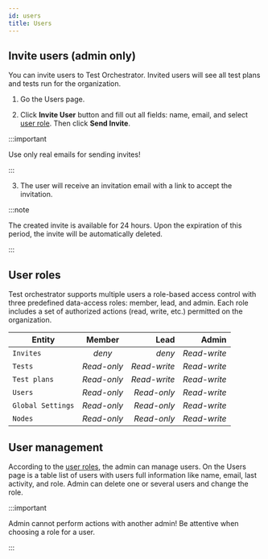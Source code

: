 ```yaml
---
id: users
title: Users
---
```


## Invite users (admin only)

You can invite users to Test Orchestrator. Invited users will see all test plans and tests run for the organization.

1. Go the Users page.

2. Click **Invite User** button and fill out all fields: name, email, and select [user role](/docs/users#user-roles). Then click **Send Invite**.

:::important

Use only real emails for sending invites!

:::

3. The user will receive an invitation email with a link to accept the invitation.

:::note

The created invite is available for 24 hours. Upon the expiration of this period, the invite will be automatically deleted.

:::

## User roles

Test orchestrator supports multiple users a role-based access control with three predefined data-access roles: member, lead, and admin. Each role includes a set of authorized actions (read, write, etc.) permitted on the organization.

| Entity            |   Member    |         Lead |        Admin |
| ----------------- | :---------: | -----------: | -----------: |
| `Invites`         |   _deny_    |       _deny_ | _Read-write_ |
| `Tests`           | _Read-only_ | _Read-write_ | _Read-write_ |
| `Test plans`      | _Read-only_ | _Read-write_ | _Read-write_ |
| `Users`           | _Read-only_ |  _Read-only_ | _Read-write_ |
| `Global Settings` | _Read-only_ |  _Read-only_ | _Read-write_ |
| `Nodes`           | _Read-only_ |  _Read-only_ | _Read-write_ |

## User management

According to the [user roles](/docs/users#user-roles), the admin can manage users. On the Users page is a table list of users with users full information like name, email, last activity, and role. Admin can delete one or several users and change the role.

:::important

Admin cannot perform actions with another admin! Be attentive when choosing a role for a user.

:::
